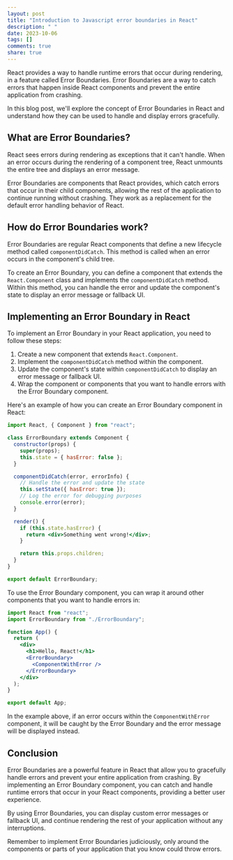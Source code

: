 ```yaml
---
layout: post
title: "Introduction to Javascript error boundaries in React"
description: " "
date: 2023-10-06
tags: []
comments: true
share: true
---
```


React provides a way to handle runtime errors that occur during rendering, in a feature called Error Boundaries. Error Boundaries are a way to catch errors that happen inside React components and prevent the entire application from crashing.

In this blog post, we'll explore the concept of Error Boundaries in React and understand how they can be used to handle and display errors gracefully.

## What are Error Boundaries?

React sees errors during rendering as exceptions that it can't handle. When an error occurs during the rendering of a component tree, React unmounts the entire tree and displays an error message.

Error Boundaries are components that React provides, which catch errors that occur in their child components, allowing the rest of the application to continue running without crashing. They work as a replacement for the default error handling behavior of React.

## How do Error Boundaries work?

Error Boundaries are regular React components that define a new lifecycle method called `componentDidCatch`. This method is called when an error occurs in the component's child tree.

To create an Error Boundary, you can define a component that extends the `React.Component` class and implements the `componentDidCatch` method. Within this method, you can handle the error and update the component's state to display an error message or fallback UI.

## Implementing an Error Boundary in React

To implement an Error Boundary in your React application, you need to follow these steps:

1. Create a new component that extends `React.Component`.
2. Implement the `componentDidCatch` method within the component.
3. Update the component's state within `componentDidCatch` to display an error message or fallback UI.
4. Wrap the component or components that you want to handle errors with the Error Boundary component.

Here's an example of how you can create an Error Boundary component in React:

```jsx
import React, { Component } from "react";

class ErrorBoundary extends Component {
  constructor(props) {
    super(props);
    this.state = { hasError: false };
  }

  componentDidCatch(error, errorInfo) {
    // Handle the error and update the state
    this.setState({ hasError: true });
    // Log the error for debugging purposes
    console.error(error);
  }

  render() {
    if (this.state.hasError) {
      return <div>Something went wrong!</div>;
    }

    return this.props.children;
  }
}

export default ErrorBoundary;
```

To use the Error Boundary component, you can wrap it around other components that you want to handle errors in:

```jsx
import React from "react";
import ErrorBoundary from "./ErrorBoundary";

function App() {
  return (
    <div>
      <h1>Hello, React!</h1>
      <ErrorBoundary>
        <ComponentWithError />
      </ErrorBoundary>
    </div>
  );
}

export default App;
```

In the example above, if an error occurs within the `ComponentWithError` component, it will be caught by the Error Boundary and the error message will be displayed instead.

## Conclusion

Error Boundaries are a powerful feature in React that allow you to gracefully handle errors and prevent your entire application from crashing. By implementing an Error Boundary component, you can catch and handle runtime errors that occur in your React components, providing a better user experience.

By using Error Boundaries, you can display custom error messages or fallback UI, and continue rendering the rest of your application without any interruptions.

Remember to implement Error Boundaries judiciously, only around the components or parts of your application that you know could throw errors.